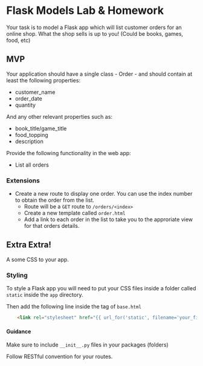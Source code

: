 # Flask Models Lab & Homework

Your task is to model a Flask app which will list customer orders for an online shop. What the shop sells is up to you! (Could be books, games, food, etc)

## MVP

Your application should have a single class - Order - and should contain at least the following properties:
* customer_name
* order_date
* quantity

And any other relevant properties such as:
* book_title/game_title
* food_topping
* description


Provide the following functionality in the web app:

* List all orders

### Extensions

* Create a new route to display one order. You can use the index number to obtain the order from the list. 
    * Route will be a `GET` route to `/orders/<index>`
    * Create a new template called `order.html`
    * Add a link to each order in the list to take you to the approriate view for that orders details.
    

## Extra Extra!

A some CSS to your app.

### Styling

To style a Flask app you will need to put your CSS files inside a folder called `static` inside the `app` directory.

Then add the following line inside the <HEAD> tag of `base.html`

```html
    <link rel="stylesheet" href="{{ url_for('static', filename='your_file_name.css') }}">
```


#### Guidance

Make sure to include `__init__.py` files in your packages (folders)

Follow RESTful convention for your routes.



